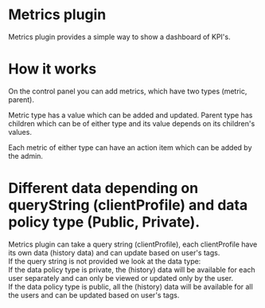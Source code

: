 # Metrics plugin
 Metrics plugin provides a simple way to show a dashboard of KPI's. 

# How it works
On the control panel you can add metrics, which have two types (metric, parent).

Metric type has a value which can be added and updated.
Parent type has children which can be of either type and its value depends on its children's values.

Each metric of either type can have an action item which can be added by the admin.

# Different data depending on queryString (clientProfile) and data policy type (Public, Private).
Metrics plugin can take a query string (clientProfile), each clientProfile have its own data (history data) and can update based on user's tags.  
If the query string is not provided we look at the data type:  
  If the data policy type is private, the (history) data will be available for each user separately and can only be viewed or updated only by the user.  
  If the data policy type is public, all the (history) data will be available for all the users and can be updated based on user's tags.  
    
